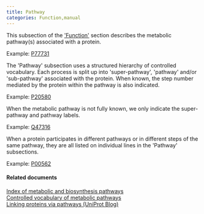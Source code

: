 ```yaml
---
title: Pathway
categories: Function,manual
---
```


This subsection of the ['Function'](http://www.uniprot.org/help/function%5Fsection) section describes the metabolic pathway(s) associated with a protein.

Example: [P77731](http://www.uniprot.org/uniprotkb/P77731#function)

The 'Pathway' subsection uses a structured hierarchy of controlled vocabulary. Each process is split up into 'super-pathway', 'pathway' and/or 'sub-pathway' associated with the protein. When known, the step number mediated by the protein within the pathway is also indicated.

Example: [P20580](http://www.uniprot.org/uniprotkb/P20580#function)

When the metabolic pathway is not fully known, we only indicate the super-pathway and pathway labels.

Example: [Q47316](http://www.uniprot.org/uniprotkb/Q47316#function)

When a protein participates in different pathways or in different steps of the same pathway, they are all listed on individual lines in the 'Pathway' subsections.

Example: [P00562](http://www.uniprot.org/uniprotkb/P00562#function)

#### Related documents

[Index of metabolic and biosynthesis pathways](http://www.uniprot.org/docs/pathway)  
[Controlled vocabulary of metabolic pathways](http://www.uniprot.org/docs/pathlist)  
[Linking proteins via pathways (UniProt Blog)](https://insideuniprot.blogspot.com/2015/09/linking-proteins-via-pathways.html)
